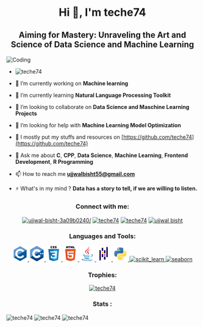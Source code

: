 <h1 align="center">Hi 👋, I'm teche74</h1>
<h2 align="center">Aiming for Mastery: Unraveling the Art and Science of Data Science and Machine Learning</h2>

<img align="center" alt ="Coding" width=600 height=600 src="https://media3.giphy.com/media/PjJ1cLHqLEveXysGDB/200w.webp?cid=ecf05e47opzvfysrk6l0lu43pqxdvy2p09h7zatvm4cq3mc1&ep=v1_gifs_search&rid=200w.webp&ct=g">

- <p align="left"> <img src="https://komarev.com/ghpvc/?username=teche74&label=Profile%20views&color=0e75b6&style=flat" alt="teche74" /> </p>

- 🔭 I’m currently working on **Machine learning**

- 🌱 I’m currently learning **Natural Language Processing Toolkit**

- 👯 I’m looking to collaborate on **Data Science and Maschine Learning Projects**

- 🤝 I’m looking for help with **Machine Learning Model Optimization**

- 📝 I mostly put my stuffs and resources on [https://github.com/teche74](https://github.com/teche74)

- 💬 Ask me about
       **C**,
       **CPP**,
       **Data Science**,
       **Machine Learning**,
       **Frontend Development**,
       **R Programming**

- 📫 How to reach me **ujjwalbisht55@gmail.com**

- ⚡ What's in my mind ? **Data has a story to tell, if we are willing to listen.**

<h3 align="center">Connect with me:</h3>
<p align="center">
<a href="https://linkedin.com/in/ujjwal-bisht-3a09b0240/" target="blank"><img align="center" src="https://raw.githubusercontent.com/rahuldkjain/github-profile-readme-generator/master/src/images/icons/Social/linked-in-alt.svg" alt="ujjwal-bisht-3a09b0240/" height="30" width="40" /></a>
<a href="https://kaggle.com/teche74" target="blank"><img align="center" src="https://raw.githubusercontent.com/rahuldkjain/github-profile-readme-generator/master/src/images/icons/Social/kaggle.svg" alt="teche74" height="30" width="40" /></a>
<a href="https://www.leetcode.com/teche74" target="blank"><img align="center" src="https://raw.githubusercontent.com/rahuldkjain/github-profile-readme-generator/master/src/images/icons/Social/leet-code.svg" alt="teche74" height="30" width="40" /></a>
<a href="https://auth.geeksforgeeks.org/user/ujjwal bisht" target="blank"><img align="center" src="https://raw.githubusercontent.com/rahuldkjain/github-profile-readme-generator/master/src/images/icons/Social/geeks-for-geeks.svg" alt="ujjwal bisht" height="30" width="40" /></a>
</p>

<h3 align="center">Languages and Tools:</h3>


<p align="center"> <a href="https://www.cprogramming.com/" target="_blank" rel="noreferrer"> <img src="https://raw.githubusercontent.com/devicons/devicon/master/icons/c/c-original.svg" alt="c" width="40" height="40"/> </a> <a href="https://www.w3schools.com/cpp/" target="_blank" rel="noreferrer"> <img src="https://raw.githubusercontent.com/devicons/devicon/master/icons/cplusplus/cplusplus-original.svg" alt="cplusplus" width="40" height="40"/> </a> <a href="https://www.w3schools.com/css/" target="_blank" rel="noreferrer"> <img src="https://raw.githubusercontent.com/devicons/devicon/master/icons/css3/css3-original-wordmark.svg" alt="css3" width="40" height="40"/> </a> <a href="https://www.w3.org/html/" target="_blank" rel="noreferrer"> <img src="https://raw.githubusercontent.com/devicons/devicon/master/icons/html5/html5-original-wordmark.svg" alt="html5" width="40" height="40"/> </a> <a href="https://www.java.com" target="_blank" rel="noreferrer"> <img src="https://raw.githubusercontent.com/devicons/devicon/master/icons/java/java-original.svg" alt="java" width="40" height="40"/> </a> <a href="https://pandas.pydata.org/" target="_blank" rel="noreferrer"> <img src="https://raw.githubusercontent.com/devicons/devicon/2ae2a900d2f041da66e950e4d48052658d850630/icons/pandas/pandas-original.svg" alt="pandas" width="40" height="40"/> </a> <a href="https://www.python.org" target="_blank" rel="noreferrer"> <img src="https://raw.githubusercontent.com/devicons/devicon/master/icons/python/python-original.svg" alt="python" width="40" height="40"/> </a> <a href="https://scikit-learn.org/" target="_blank" rel="noreferrer"> <img src="https://upload.wikimedia.org/wikipedia/commons/0/05/Scikit_learn_logo_small.svg" alt="scikit_learn" width="40" height="40"/> </a> <a href="https://seaborn.pydata.org/" target="_blank" rel="noreferrer"> <img src="https://seaborn.pydata.org/_images/logo-mark-lightbg.svg" alt="seaborn" width="40" height="40"/> </a> </p>



<h3 align="center">Trophies:</h3>

<p align="center"> <a href="https://github.com/ryo-ma/github-profile-trophy"><img src="https://github-profile-trophy.vercel.app/?username=teche74" alt="teche74" /></a> </p>


<h3 align="center">Stats :</h3>

<img align="center" src="https://github-readme-stats.vercel.app/api?username=teche74&show_icons=true&locale=en" alt="teche74" />

<img align="center" src="https://github-readme-stats.vercel.app/api/top-langs?username=teche74&show_icons=true&locale=en&layout=compact" alt="teche74" />

<img align="center" src="https://github-readme-streak-stats.herokuapp.com/?user=teche74&" alt="teche74" />

